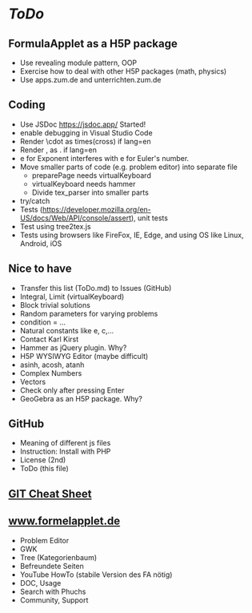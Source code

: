 # *ToDo* #

## FormulaApplet as a H5P package
* Use revealing module pattern, OOP
* Exercise how to deal with other H5P packages (math, physics)
* Use apps.zum.de and unterrichten.zum.de 
## Coding
* Use JSDoc https://jsdoc.app/ Started!
* enable debugging in Visual Studio Code
* Render \cdot as times(cross) if lang=en
* Render , as . if lang=en
* e for Exponent interferes with e for Euler's number.
* Move smaller parts of code (e.g. problem editor) into separate file
    * preparePage needs virtualKeyboard
    * virtualKeyboard needs hammer
    * Divide tex_parser into smaller parts
* try/catch
* Tests (https://developer.mozilla.org/en-US/docs/Web/API/console/assert), unit tests
* Test using tree2tex.js
* Tests using browsers like FireFox, IE, Edge, and using OS like Linux, Android, iOS

## Nice to have
* Transfer this list (ToDo.md) to Issues (GitHub)
* Integral, Limit (virtualKeyboard)
* Block trivial solutions
* Random parameters for varying problems
* condition = ...
* Natural constants like e, c,...
* Contact Karl Kirst
* Hammer as jQuery plugin. Why?
* H5P WYSIWYG Editor (maybe difficult)
* asinh, acosh, atanh
* Complex Numbers
* Vectors
* Check only after pressing Enter
* GeoGebra as an H5P package. Why?
## GitHub
* Meaning of different js files
* Instruction: Install with PHP
* License (2nd)
* ToDo (this file)
## [GIT Cheat Sheet](../../git-cheat.php "Spickzettel für GIT")
## www.formelapplet.de
* Problem Editor
* GWK
* Tree (Kategorienbaum)
* Befreundete Seiten
* YouTube HowTo (stabile Version des FA nötig)
* DOC, Usage
* Search with Phuchs
* Community, Support
